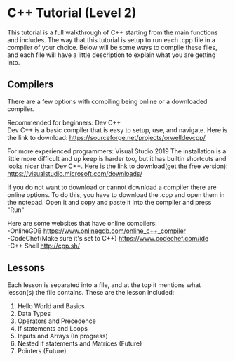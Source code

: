 # C++ Tutorial (Level 2)
This tutorial is a full walkthrough of C++ starting from the main functions and includes. The way that this tutorial is 
setup to run each .cpp file in a compiler of your choice. Below will be some ways to compile these files, and each file 
will have a little description to explain what you are getting into. 

## Compilers
There are a few options with compiling being online or a downloaded compiler. 

Recommended for beginners: Dev C++
<br/>Dev C++ is a basic compiler that is easy to setup, use, and navigate. Here is the link to download: 
https://sourceforge.net/projects/orwelldevcpp/

For more experienced programmers: Visual Studio 2019
The installation is a little more difficult and up keep is harder too, but it has builtin shortcuts
and looks nicer than Dev C++.
Here is the link to download(get the free version): https://visualstudio.microsoft.com/downloads/

If you do not want to download or cannot download a compiler there are online options. To do this, you have to download the .cpp and open them in the notepad. Open it and copy and paste it into the compiler and press "Run"

Here are some websites that have online compilers:
<br/>-OnlineGDB https://www.onlinegdb.com/online_c++_compiler
<br/>-CodeChef(Make sure it's set to C++) https://www.codechef.com/ide 
<br/>-C++ Shell http://cpp.sh/ 

## Lessons 
Each lesson is separated into a file, and at the top it mentions what lesson(s) the file contains. These are the lesson included:
1. Hello World and Basics
2. Data Types
3. Operators and Precedence
4. If statements and Loops
5. Inputs and Arrays (In progress)
6. Nested if statements and Matrices (Future)
7. Pointers (Future)
